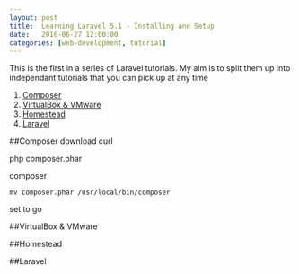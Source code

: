 ```yaml
---
layout: post
title:  Learning Laravel 5.1 - Installing and Setup
date:   2016-06-27 12:00:00
categories: [web-development, tutorial]
---
```


This is the first in a series of Laravel tutorials. My aim is to split them up into independant tutorials that you can pick up at any time

1. [Composer](#c_composer)
2. [VirtualBox & VMware](#c_vb_vmware)
3. [Homestead](#c_homestead)
4. [Laravel](#c_laravel)

##Composer[]()
download curl

php composer.phar

composer

`mv composer.phar /usr/local/bin/composer`

set to go

##VirtualBox &amp; VMware<a name="c_vb_vmare"></a>

##Homestead<a name="c_homestead"></a>

##Laravel<a name="c_laravel"></a>